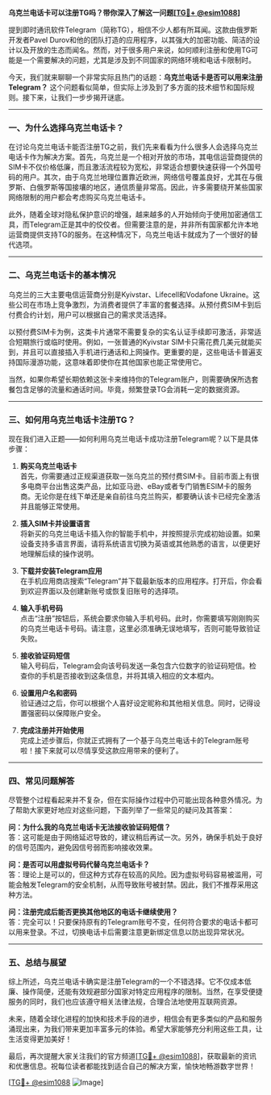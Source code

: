 **乌克兰电话卡可以注册TG吗？带你深入了解这一问题[[TG💪+ @esim1088](https://t.me/s/esim1088)]**

提到即时通讯软件Telegram（简称TG），相信不少人都有所耳闻。这款由俄罗斯开发者Pavel Durov和他的团队打造的应用程序，以其强大的加密功能、简洁的设计以及开放的生态而闻名。然而，对于很多用户来说，如何顺利注册和使用TG可能是一个需要解决的问题，尤其是涉及到不同国家的网络环境和电话卡限制时。

今天，我们就来聊聊一个非常实际且热门的话题：**乌克兰电话卡是否可以用来注册Telegram？** 这个问题看似简单，但实际上涉及到了多方面的技术细节和国际规则。接下来，让我们一步步揭开谜底。

---

### 一、为什么选择乌克兰电话卡？

在讨论乌克兰电话卡能否注册TG之前，我们先来看看为什么很多人会选择乌克兰电话卡作为解决方案。首先，乌克兰是一个相对开放的市场，其电信运营商提供的SIM卡不仅价格低廉，而且激活流程较为宽松，非常适合想要快速获得一个外国号码的用户。其次，由于乌克兰地理位置靠近欧洲，网络信号覆盖良好，尤其在与俄罗斯、白俄罗斯等国接壤的地区，通信质量非常高。因此，许多需要绕开某些国家网络限制的用户都会考虑购买乌克兰电话卡。

此外，随着全球对隐私保护意识的增强，越来越多的人开始倾向于使用加密通信工具，而Telegram正是其中的佼佼者。但需要注意的是，并非所有国家都允许本地运营商提供支持TG的服务。在这种情况下，乌克兰电话卡就成为了一个很好的替代选项。

---

### 二、乌克兰电话卡的基本情况

乌克兰的三大主要电信运营商分别是Kyivstar、Lifecell和Vodafone Ukraine。这些公司在市场上竞争激烈，为消费者提供了丰富的套餐选择。从预付费SIM卡到后付费合约计划，用户可以根据自己的需求灵活选择。

以预付费SIM卡为例，这类卡片通常不需要复杂的实名认证手续即可激活，非常适合短期旅行或临时使用。例如，一张普通的Kyivstar SIM卡只需花费几美元就能买到，并且可以直接插入手机进行通话和上网操作。更重要的是，这些电话卡普遍支持国际漫游功能，这意味着即使你在其他国家也能正常使用它。

当然，如果你希望长期依赖这张卡来维持你的Telegram账户，则需要确保所选套餐包含足够的流量和通话时间。毕竟，频繁登录TG会消耗一定的数据资源。

---

### 三、如何用乌克兰电话卡注册TG？

现在我们进入正题——如何利用乌克兰电话卡成功注册Telegram呢？以下是具体步骤：

1. **购买乌克兰电话卡**  
   首先，你需要通过正规渠道获取一张乌克兰的预付费SIM卡。目前市面上有很多电商平台出售这类产品，比如亚马逊、eBay或者专门销售ESIM卡的服务商。无论你是在线下单还是亲自前往乌克兰购买，都要确认该卡已经完全激活并且能够正常使用。

2. **插入SIM卡并设置语言**  
   将新买的乌克兰电话卡插入你的智能手机中，并按照提示完成初始设置。如果设备支持多语言界面，请将系统语言切换为英语或其他熟悉的语言，以便更好地理解后续的操作说明。

3. **下载并安装Telegram应用**  
   在手机应用商店搜索“Telegram”并下载最新版本的应用程序。打开后，你会看到欢迎界面以及创建新账号或恢复旧账号的选择项。

4. **输入手机号码**  
   点击“注册”按钮后，系统会要求你输入手机号码。此时，你需要填写刚刚购买的乌克兰电话卡号码。请注意，这里必须准确无误地填写，否则可能导致验证失败。

5. **接收验证码短信**  
   输入号码后，Telegram会向该号码发送一条包含六位数字的验证码短信。检查你的手机是否接收到这条信息，并将其填入相应的文本框内。

6. **设置用户名和密码**  
   验证通过之后，你可以根据个人喜好设定昵称和其他相关信息。同时，记得设置强密码以保障账户安全。

7. **完成注册并开始使用**  
   完成上述步骤后，你就正式拥有了一个基于乌克兰电话卡的Telegram账号啦！接下来就可以尽情享受这款应用带来的便利了。

---

### 四、常见问题解答

尽管整个过程看起来并不复杂，但在实际操作过程中仍可能出现各种意外情况。为了帮助大家更好地应对这些问题，下面列举了一些常见的疑问及其答案：

**问：为什么我的乌克兰电话卡无法接收验证码短信？**  
答：这可能是由于网络延迟导致的，建议稍后再试一次。另外，确保手机处于良好的信号范围内，避免因信号弱而影响接收效果。

**问：是否可以用虚拟号码代替乌克兰电话卡？**  
答：理论上是可以的，但这种方式存在较高的风险。因为虚拟号码容易被滥用，可能会触发Telegram的安全机制，从而导致账号被封禁。因此，我们不推荐采用这种方法。

**问：注册完成后能否更换其他地区的电话卡继续使用？**  
答：完全可以！只要保持原有的Telegram账号不变，任何符合要求的电话卡都可以用来登录。不过，切换电话卡后需要注意更新绑定信息以防出现异常状况。

---

### 五、总结与展望

综上所述，乌克兰电话卡确实是注册Telegram的一个不错选择。它不仅成本低廉、操作简便，还能有效规避部分国家对特定应用程序的限制。当然，在享受便捷服务的同时，我们也应该遵守相关法律法规，合理合法地使用互联网资源。

未来，随着全球化进程的加快和技术手段的进步，相信会有更多类似的产品和服务涌现出来，为我们带来更加丰富多元的体验。希望大家能够充分利用这些工具，让生活变得更加美好！

最后，再次提醒大家关注我们的官方频道[[TG💪+ @esim1088](https://t.me/s/esim1088)]，获取最新的资讯和优惠信息。祝每位读者都能找到适合自己的解决方案，愉快地畅游数字世界！

[[TG💪+ @esim1088](https://t.me/s/esim1088) ![Image](https://i.postimg.cc/4NQfJmqS/Snipaste-2025-05-13-00-14-12.png)]
